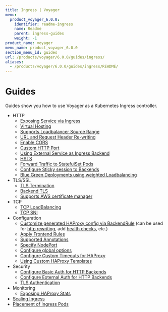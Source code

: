 ```yaml
---
title: Ingress | Voyager
menu:
  product_voyager_6.0.0:
    identifier: readme-ingress
    name: Readme
    parent: ingress-guides
    weight: -1
product_name: voyager
menu_name: product_voyager_6.0.0
section_menu_id: guides
url: /products/voyager/6.0.0/guides/ingress/
aliases:
  - /products/voyager/6.0.0/guides/ingress/README/
---
```


# Guides

Guides show you how to use Voyager as a Kubernetes Ingress controller.

- HTTP
  - [Exposing Service via Ingress](/docs/guides/ingress/http/single-service.md)
  - [Virtual Hosting](/docs/guides/ingress/http/virtual-hosting.md)
  - [Supports Loadbalancer Source Range](/docs/guides/ingress/http/source-range.md)
  - [URL and Request Header Re-writing](/docs/guides/ingress/http/rewrite-rules.md)
  - [Enable CORS](/docs/guides/ingress/http/cors.md)
  - [Custom HTTP Port](/docs/guides/ingress/http/custom-http-port.md)
  - [Using External Service as Ingress Backend](/docs/guides/ingress/http/external-svc.md)
  - [HSTS](/docs/guides/ingress/http/hsts.md)
  - [Forward Traffic to StatefulSet Pods](/docs/guides/ingress/http/statefulset-pod.md)
  - [Configure Sticky session to Backends](/docs/guides/ingress/http/sticky-session.md)
  - [Blue Green Deployments using weighted Loadbalancing](/docs/guides/ingress/http/blue-green-deployment.md)
- TLS/SSL
  - [TLS Termination](/docs/guides/ingress/tls/overview.md)
  - [Backend TLS](/docs/guides/ingress/tls/backend-tls.md)
  - [Supports AWS certificate manager](/docs/guides/ingress/tls/aws-cert-manager.md)
- TCP
  - [TCP LoadBalancing](/docs/guides/ingress/tcp/overview.md)
  - [TCP SNI](/docs/guides/ingress/tcp/tcp-sni.md)
- Configuration
  - [Customize generated HAProxy config via BackendRule](/docs/guides/ingress/configuration/backend-rule.md) (can be used for [http rewriting](https://www.haproxy.com/doc/aloha/7.0/haproxy/http_rewriting.html), add [health checks](https://www.haproxy.com/doc/aloha/7.0/haproxy/healthchecks.html), etc.)
  - [Apply Frontend Rules](/docs/guides/ingress/configuration/frontend-rule.md)
  - [Supported Annotations](/docs/guides/ingress/configuration/annotations.md)
  - [Specify NodePort](/docs/guides/ingress/configuration/node-port.md)
  - [Configure global options](/docs/guides/ingress/configuration/default-options.md)
  - [Configure Custom Timeouts for HAProxy](/docs/guides/ingress/configuration/default-timeouts.md)
  - [Using Custom HAProxy Templates](/docs/guides/ingress/configuration/custom-templates.md)
- Security
  - [Configure Basic Auth for HTTP Backends](/docs/guides/ingress/security/basic-auth.md)
  - [Configure External Auth for HTTP Backends](/docs/guides/ingress/security/oauth.md)
  - [TLS Authentication](/docs/guides/ingress/security/tls-auth.md)
- Monitoring
  - [Exposing HAProxy Stats](/docs/guides/ingress/monitoring/stats.md)
- [Scaling Ingress](/docs/guides/ingress/scaling.md)
- [Placement of Ingress Pods](/docs/guides/ingress/pod-placement.md)
